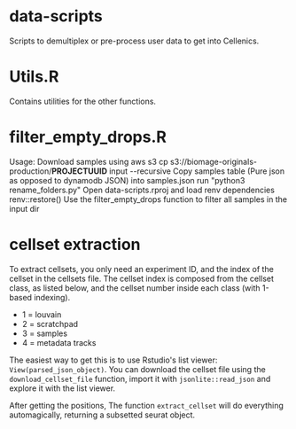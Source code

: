 # data-scripts
Scripts to demultiplex or pre-process user data to get into Cellenics.

# Utils.R
Contains utilities for the other functions.

# filter_empty_drops.R
Usage:
Download samples using aws s3 cp s3://biomage-originals-production/**PROJECTUUID** input --recursive
Copy samples table (Pure json as opposed to dynamodb JSON) into samples.json
run "python3 rename_folders.py"
Open data-scripts.rproj and load renv dependencies renv::restore()
Use the filter_empty_drops function to filter all samples in the input dir


# cellset extraction

To extract cellsets, you only need an experiment ID, and the index of the cellset
in the cellsets file. The cellset index is composed from the cellset class, as listed
below, and the cellset number inside each class (with 1-based indexing).

- 1 = louvain
- 2 = scratchpad
- 3 = samples
- 4 = metadata tracks

The easiest way to get this is to use Rstudio's list viewer: `View(parsed_json_object)`.
You can download the cellset file using the `download_cellset_file` function, import it
with `jsonlite::read_json` and explore it with the list viewer.

After getting the positions, The function `extract_cellset` will do everything
automagically, returning a subsetted seurat object.
